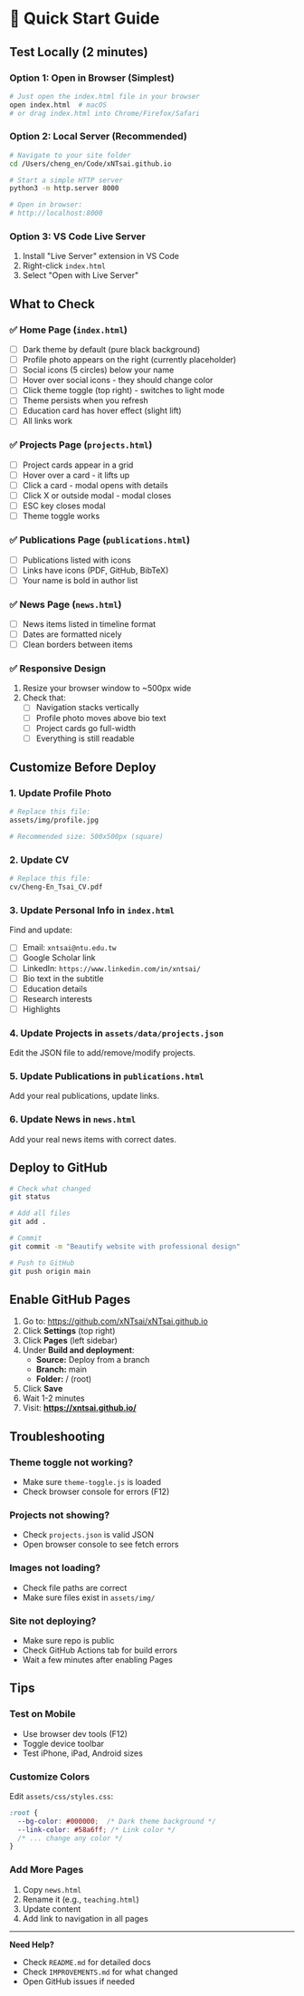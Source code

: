 # 🚀 Quick Start Guide

## Test Locally (2 minutes)

### Option 1: Open in Browser (Simplest)
```bash
# Just open the index.html file in your browser
open index.html  # macOS
# or drag index.html into Chrome/Firefox/Safari
```

### Option 2: Local Server (Recommended)
```bash
# Navigate to your site folder
cd /Users/cheng_en/Code/xNTsai.github.io

# Start a simple HTTP server
python3 -m http.server 8000

# Open in browser:
# http://localhost:8000
```

### Option 3: VS Code Live Server
1. Install "Live Server" extension in VS Code
2. Right-click `index.html`
3. Select "Open with Live Server"

## What to Check

### ✅ Home Page (`index.html`)
- [ ] Dark theme by default (pure black background)
- [ ] Profile photo appears on the right (currently placeholder)
- [ ] Social icons (5 circles) below your name
- [ ] Hover over social icons - they should change color
- [ ] Click theme toggle (top right) - switches to light mode
- [ ] Theme persists when you refresh
- [ ] Education card has hover effect (slight lift)
- [ ] All links work

### ✅ Projects Page (`projects.html`)
- [ ] Project cards appear in a grid
- [ ] Hover over a card - it lifts up
- [ ] Click a card - modal opens with details
- [ ] Click X or outside modal - modal closes
- [ ] ESC key closes modal
- [ ] Theme toggle works

### ✅ Publications Page (`publications.html`)
- [ ] Publications listed with icons
- [ ] Links have icons (PDF, GitHub, BibTeX)
- [ ] Your name is bold in author list

### ✅ News Page (`news.html`)
- [ ] News items listed in timeline format
- [ ] Dates are formatted nicely
- [ ] Clean borders between items

### ✅ Responsive Design
1. Resize your browser window to ~500px wide
2. Check that:
   - [ ] Navigation stacks vertically
   - [ ] Profile photo moves above bio text
   - [ ] Project cards go full-width
   - [ ] Everything is still readable

## Customize Before Deploy

### 1. Update Profile Photo
```bash
# Replace this file:
assets/img/profile.jpg

# Recommended size: 500x500px (square)
```

### 2. Update CV
```bash
# Replace this file:
cv/Cheng-En_Tsai_CV.pdf
```

### 3. Update Personal Info in `index.html`
Find and update:
- [ ] Email: `xntsai@ntu.edu.tw`
- [ ] Google Scholar link
- [ ] LinkedIn: `https://www.linkedin.com/in/xntsai/`
- [ ] Bio text in the subtitle
- [ ] Education details
- [ ] Research interests
- [ ] Highlights

### 4. Update Projects in `assets/data/projects.json`
Edit the JSON file to add/remove/modify projects.

### 5. Update Publications in `publications.html`
Add your real publications, update links.

### 6. Update News in `news.html`
Add your real news items with correct dates.

## Deploy to GitHub

```bash
# Check what changed
git status

# Add all files
git add .

# Commit
git commit -m "Beautify website with professional design"

# Push to GitHub
git push origin main
```

## Enable GitHub Pages

1. Go to: https://github.com/xNTsai/xNTsai.github.io
2. Click **Settings** (top right)
3. Click **Pages** (left sidebar)
4. Under **Build and deployment**:
   - **Source:** Deploy from a branch
   - **Branch:** main
   - **Folder:** / (root)
5. Click **Save**
6. Wait 1-2 minutes
7. Visit: **https://xntsai.github.io/**

## Troubleshooting

### Theme toggle not working?
- Make sure `theme-toggle.js` is loaded
- Check browser console for errors (F12)

### Projects not showing?
- Check `projects.json` is valid JSON
- Open browser console to see fetch errors

### Images not loading?
- Check file paths are correct
- Make sure files exist in `assets/img/`

### Site not deploying?
- Make sure repo is public
- Check GitHub Actions tab for build errors
- Wait a few minutes after enabling Pages

## Tips

### Test on Mobile
- Use browser dev tools (F12)
- Toggle device toolbar
- Test iPhone, iPad, Android sizes

### Customize Colors
Edit `assets/css/styles.css`:
```css
:root {
  --bg-color: #000000;  /* Dark theme background */
  --link-color: #58a6ff; /* Link color */
  /* ... change any color */
}
```

### Add More Pages
1. Copy `news.html`
2. Rename it (e.g., `teaching.html`)
3. Update content
4. Add link to navigation in all pages

---

**Need Help?**
- Check `README.md` for detailed docs
- Check `IMPROVEMENTS.md` for what changed
- Open GitHub issues if needed

